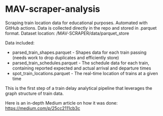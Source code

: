 # MAV-scraper-analysis
Scraping train location data for educational purposes. Automated with GitHub actions. Data is collected directly in the repo and stored in .parquet format.
Dataset location: /MAV-SCRAPER/data/parquet_store

Data included:
- parsed_train_shapes.parquet - Shapes data for each train passing (needs work to drop duplicates and efficiently store)
- parsed_train_schedules.parquet - The schedule data for each train, containing reported expected and actual arrival and departure times
- spot_train_locations.parquet - The real-time location of trains at a given time

This is the first step of a train delay analytical pipeline that leverages the graph structure of train data.

Here is an in-depth Medium article on how it was done:
https://medium.com/p/25cc2111cb3c
